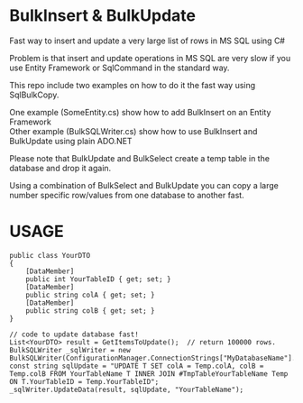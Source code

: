 # BulkInsert & BulkUpdate
Fast way to insert and update a very large list of rows in MS SQL using C#

Problem is that insert and update operations in MS SQL are very slow if you use Entity Framework or SqlCommand in the standard way. 

This repo include two examples on how to do it the fast way using SqlBulkCopy. 

One example (SomeEntity.cs) show how to add BulkInsert on an Entity Framework   
Other example (BulkSQLWriter.cs) show how to use BulkInsert and BulkUpdate using plain ADO.NET

Please note that BulkUpdate and BulkSelect create a temp table in the database and drop it again. 

Using a combination of BulkSelect and BulkUpdate you can copy a large number specific row/values from one database to another fast. 

# USAGE
```
public class YourDTO
{
    [DataMember]
    public int YourTableID { get; set; }
    [DataMember]
    public string colA { get; set; }
    [DataMember]
    public string colB { get; set; }
}

// code to update database fast!
List<YourDTO> result = GetItemsToUpdate();  // return 100000 rows. 
BulkSQLWriter _sqlWriter = new BulkSQLWriter(ConfigurationManager.ConnectionStrings["MyDatabaseName"].ConnectionString);
const string sqlUpdate = "UPDATE T SET colA = Temp.colA, colB = Temp.colB FROM YourTableName T INNER JOIN #TmpTableYourTableName Temp ON T.YourTableID = Temp.YourTableID";
_sqlWriter.UpdateData(result, sqlUpdate, "YourTableName");
```
